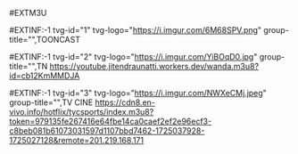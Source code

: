 #EXTM3U

#EXTINF:-1 tvg-id="1" tvg-logo="https://i.imgur.com/6M68SPV.png" group-title="",TOONCAST

#EXTINF:-1 tvg-id="2" tvg-logo="https://i.imgur.com/YiBOqD0.jpg" group-title="",TN 
https://youtube.jitendraunatti.workers.dev/wanda.m3u8?id=cb12KmMMDJA

#EXTINF:-1 tvg-id="3" tvg-logo="https://i.imgur.com/NWXeCMj.jpeg" group-title="",TV CINE
https://cdn8.en-vivo.info/hotflix/tycsports/index.m3u8?token=979135fe267416e64fbe14ca0caef2ef2e96ecf3-c8beb081b61073031597d1107bbd7462-1725037928-1725027128&remote=201.219.168.171




